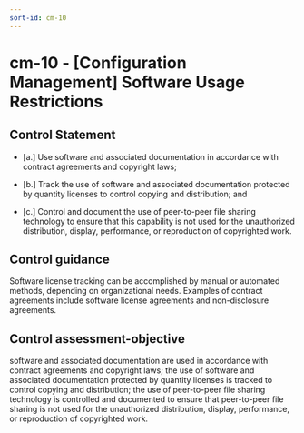 ```yaml
---
sort-id: cm-10
---
```


# cm-10 - \[Configuration Management\] Software Usage Restrictions

## Control Statement

- \[a.\] Use software and associated documentation in accordance with contract agreements and copyright laws;

- \[b.\] Track the use of software and associated documentation protected by quantity licenses to control copying and distribution; and

- \[c.\] Control and document the use of peer-to-peer file sharing technology to ensure that this capability is not used for the unauthorized distribution, display, performance, or reproduction of copyrighted work.

## Control guidance

Software license tracking can be accomplished by manual or automated methods, depending on organizational needs. Examples of contract agreements include software license agreements and non-disclosure agreements.

## Control assessment-objective

software and associated documentation are used in accordance with contract agreements and copyright laws;
the use of software and associated documentation protected by quantity licenses is tracked to control copying and distribution;
the use of peer-to-peer file sharing technology is controlled and documented to ensure that peer-to-peer file sharing is not used for the unauthorized distribution, display, performance, or reproduction of copyrighted work.
